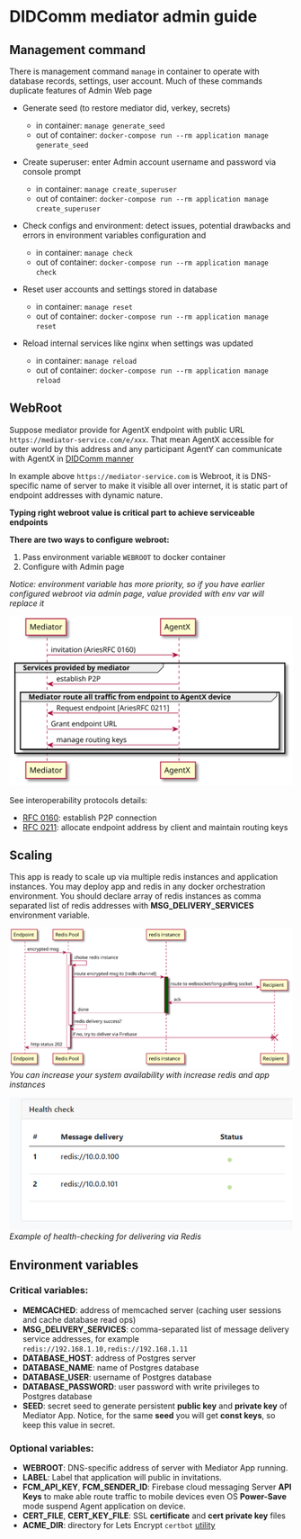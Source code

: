 # DIDComm mediator admin guide

## Management command

There is management command ```manage``` in container to operate with database records, settings, user account.
Much of these commands duplicate features of Admin Web page

  - Generate seed (to restore mediator did, verkey, secrets)
    - in container: ```manage generate_seed```
    - out of container: ```docker-compose run --rm application manage generate_seed```

  - Create superuser: enter Admin account username and password via console prompt
    - in container: ```manage create_superuser```
    - out of container: ```docker-compose run --rm application manage create_superuser```
    
  - Check configs and environment: detect issues, potential drawbacks and errors in environment variables 
    configuration and 
    - in container: ```manage check```
    - out of container: ```docker-compose run --rm application manage check```

  - Reset user accounts and settings stored in database
    - in container: ```manage reset```
    - out of container: ```docker-compose run --rm application manage reset```
    
  - Reload internal services like nginx when settings was updated
    - in container: ```manage reload```
    - out of container: ```docker-compose run --rm application manage reload```
    

## WebRoot

Suppose mediator provide for AgentX endpoint with public URL ```https://mediator-service.com/e/xxx```.
That mean AgentX accessible for outer world by this address and any participant AgentY can
communicate with AgentX in [DIDComm manner](https://identity.foundation/didcomm-messaging/spec/#message-types)

In example above ```https://mediator-service.com``` is Webroot, it is DNS-specific name of server
to make it visible all over internet, it is static part of endpoint addresses with dynamic nature.

**Typing right webroot value is critical part to achieve serviceable endpoints**


**There are two ways to configure webroot:**
  1. Pass environment variable ```WEBROOT``` to docker container
  2. Configure with Admin page

*Notice: environment variable has more priority, so if you have earlier configured webroot via admin page, value provided with env var will replace it*


![Grant endpoint address](_static/rfc0211.svg?raw=true)

See interoperability protocols details:
  - [RFC 0160](https://github.com/hyperledger/aries-rfcs/tree/master/features/0160-connection-protocol): establish P2P connection
  - [RFC 0211](https://github.com/hyperledger/aries-rfcs/tree/master/features/0211-route-coordination): allocate endpoint address by client and maintain routing keys


## Scaling
This app is ready to scale up via multiple redis instances and application instances. You 
may deploy app and redis in any docker orchestration environment. You should declare array of 
redis instances as comma separated list of redis addresses with **MSG_DELIVERY_SERVICES** environment variable.

![Endpoint messages routing](_static/scaling.svg?raw=true)
*You can increase your system availability with increase redis and app instances*

![Redis health-check](_static/health_redis.png?raw=true)
*Example of health-checking for delivering via Redis*

## Environment variables

### Critical variables:
  - **MEMCACHED**: address of memcached server (caching user sessions and cache database read ops)
  - **MSG_DELIVERY_SERVICES**: comma-separated list of message delivery service addresses, for example ```redis://192.168.1.10,redis://192.168.1.11```
  - **DATABASE_HOST**: address of Postgres server
  - **DATABASE_NAME**: name of Postgres database
  - **DATABASE_USER**: username of Postgres database
  - **DATABASE_PASSWORD**: user password with write privileges to Postgres database
  - **SEED**: secret seed to generate persistent **public key** and **private key** of Mediator App.
    Notice, for the same **seed** you will get **const keys**, so keep this value in secret.

### Optional variables:
  - **WEBROOT**: DNS-specific address of server with Mediator App running.
  - **LABEL**: Label that application will public in invitations.  
  - **FCM_API_KEY**, **FCM_SENDER_ID**: Firebase cloud messaging Server **API Keys** to 
    make able route traffic to mobile devices even OS **Power-Save** mode suspend Agent application on device.
  - **CERT_FILE**, **CERT_KEY_FILE**: SSL **certificate** and **cert private key** files  
  - **ACME_DIR**: directory for Lets Encrypt ```certbot``` [utility](https://certbot.eff.org/docs/using.html?highlight=webroot#webroot)